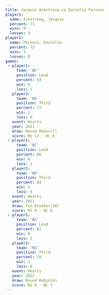 ```yaml
---
title: Jacquie Armstrong vs Danielle Parsons
player1:                  
  name: Armstrong, Jacquie
  percent: 71             
  wins: 0                 
  losses: 3               
player2:                  
  name: Parsons, Danielle 
  percent: 75             
  wins: 3                 
  losses: 0               
games:
 - player1:        
     team: 'BC'    
     position: Lead
     percent: 64   
     win: 0        
     loss: 1       
   player2:         
     team: 'NS'     
     position: Third
     percent: 72    
     win: 1         
     loss: 0        
   event: Hearts       
   year: 2011          
   draw: Round Robin(7)
   score: NS 12 - BC 6 
 - player1:        
     team: 'BC'    
     position: Lead
     percent: 86   
     win: 0        
     loss: 1       
   player2:         
     team: 'NS'     
     position: Third
     percent: 84    
     win: 1         
     loss: 0        
   event: Hearts        
   year: 2011           
   draw: Tie-Breaker(18)
   score: NS 9 - BC 8   
 - player1:        
     team: 'BC'    
     position: Lead
     percent: 63   
     win: 0        
     loss: 1       
   player2:         
     team: 'NS'     
     position: Third
     percent: 70    
     win: 1         
     loss: 0        
   event: Hearts       
   year: 2012          
   draw: Round Robin(8)
   score: NS 8 - BC 7  
---
```

